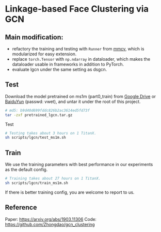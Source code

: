 # Linkage-based Face Clustering via GCN

## Main modification:

- refactory the training and testing with `Runner` from [mmcv](https://github.com/open-mmlab/mmcv), which is modularized for easy extension.
- replace `torch.Tensor` with `np.ndarray` in dataloader, which makes the dataloader usable in frameworks in addition to PyTorch.
- evaluate lgcn under the same setting as dsgcn.

## Test

Download the model pretrained on ms1m (part0_train) from
[Google Drive](https://drive.google.com/open?id=181voJn6yZxNALv-km8MGNSYaNW_gb86z) or
[BaiduYun](https://pan.baidu.com/s/1Qb-UcQ-hVtDRLbGngU1v8A) (passwd: vwet),
and untar it under the root of this project.
```bash
# md5: b9d40d699fddc826b2ac3614ed5fd73f
tar -zxf pretrained_lgcn.tar.gz
```

Test

```bash
# Testing takes about 3 hours on 1 TitanX.
sh scripts/lgcn/test_ms1m.sh
```

## Train

We use the training parameters with best performance in our experiments as the default config.

```bash
# Training takes about 27 hours on 1 TitanX.
sh scripts/lgcn/train_ms1m.sh
```

If there is better training config, you are welcome to report to us. 

## Reference

Paper: https://arxiv.org/abs/1903.11306
Code: https://github.com/Zhongdao/gcn_clustering
